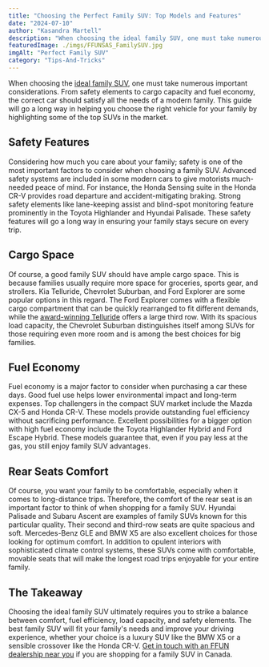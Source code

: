 ```yaml
---
title: "Choosing the Perfect Family SUV: Top Models and Features"
date: "2024-07-10"
author: "Kasandra Martell"
description: "When choosing the ideal family SUV, one must take numerous important considerations. From safety elements to cargo capacity and fuel economy, the correct car should satisfy all the needs of a modern family. This guide will go a long way in helping you choose the right vehicle for your family by highlighting some of the top SUVs in the market."
featuredImage: ./imgs/FFUNSAS_FamilySUV.jpg
imgAlt: "Perfect Family SUV"
category: "Tips-And-Tricks"
---
```


When choosing the [ideal family SUV](https://ffun.com/search-vehicles/?bodyType=suv&page=1), one must take numerous important considerations. From safety elements to cargo capacity and fuel economy, the correct car should satisfy all the needs of a modern family. This guide will go a long way in helping you choose the right vehicle for your family by highlighting some of the top SUVs in the market.

## Safety Features

Considering how much you care about your family; safety is one of the most important factors to consider when choosing a family SUV. Advanced safety systems are included in some modern cars to give motorists much-needed peace of mind. For instance, the Honda Sensing suite in the Honda CR-V provides road departure and accident-mitigating braking. Strong safety elements like lane-keeping assist and blind-spot monitoring feature prominently in the Toyota Highlander and Hyundai Palisade. These safety features will go a long way in ensuring your family stays secure on every trip.

## Cargo Space
Of course, a good family SUV should have ample cargo space. This is because families usually require more space for groceries, sports gear, and strollers. Kia Telluride, Chevrolet Suburban, and Ford Explorer are some popular options in this regard. The Ford Explorer comes with a flexible cargo compartment that can be quickly rearranged to fit different demands, while the [award-winning Telluride](https://blog.ffun.com/articles/kia-telluride-dominates-automotive-awards-season/) offers a large third row. With its spacious load capacity, the Chevrolet Suburban distinguishes itself among SUVs for those requiring even more room and is among the best choices for big families.

## Fuel Economy

Fuel economy is a major factor to consider when purchasing a car these days. Good fuel use helps lower environmental impact and long-term expenses. Top challengers in the compact SUV market include the Mazda CX-5 and Honda CR-V. These models provide outstanding fuel efficiency without sacrificing performance. Excellent possibilities for a bigger option with high fuel economy include the Toyota Highlander Hybrid and Ford Escape Hybrid. These models guarantee that, even if you pay less at the gas, you still enjoy family SUV advantages.

## Rear Seats Comfort

Of course, you want your family to be comfortable, especially when it comes to long-distance trips. Therefore, the comfort of the rear seat is an important factor to think of when shopping for a family SUV. Hyundai Palisade and Subaru Ascent are examples of family SUVs known for this particular quality. Their second and third-row seats are quite spacious and soft. Mercedes-Benz GLE and BMW X5 are also excellent choices for those looking for optimum comfort. In addition to opulent interiors with sophisticated climate control systems, these SUVs come with comfortable, movable seats that will make the longest road trips enjoyable for your entire family.

## The Takeaway

Choosing the ideal family SUV ultimately requires you to strike a balance between comfort, fuel efficiency, load capacity, and safety elements. The best family SUV will fit your family's needs and improve your driving experience, whether your choice is a luxury SUV like the BMW X5 or a sensible crossover like the Honda CR-V. [Get in touch with an FFUN dealership near you](https://ffun.com/contact-us) if you are shopping for a family SUV in Canada.
